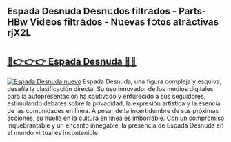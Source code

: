 ## Espada Desnuda D𝚎sn𝚞dos filtr𝚊dos - Parts-HBw Vid𝚎os filtr𝚊dos - N𝚞evas f𝚘tos atr𝚊ctivas rjX2L

# <h2><a href="http://mbcmuh.tromn.icu/?c=Espada+Desnuda">🔗👉👉👉 Espada Desnuda 🔗🔗</a></h2>

[![Espada Desnuda nuevo](https://i.imgur.com/pEAQMta.gif)](http://mbcmuh.tromn.icu/?c=Espada+Desnuda)
Espada Desnuda, una figura compleja y esquiva, desafía la clasificación directa. Su uso innovador de los medios digitales para la autopresentación ha cautivado y enfurecido a sus seguidores, estimulando debates sobre la privacidad, la expresión artística y la esencia de las comunidades en línea. A pesar de la incertidumbre de sus próximas acciones, su huella en la cultura en línea es imborrable. Con un compromiso inquebrantable y un encanto innegable, la presencia de Espada Desnuda en el mundo virtual es incontenible.
